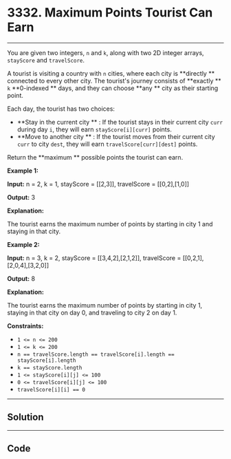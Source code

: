 # 3332. Maximum Points Tourist Can Earn

---

You are given two integers, `n` and `k`, along with two 2D integer arrays, `stayScore` and `travelScore`.

A tourist is visiting a country with `n` cities, where each city is **directly ** connected to every other city. The tourist's journey consists of **exactly ** `k` **0-indexed ** days, and they can choose **any ** city as their starting point.

Each day, the tourist has two choices:

  * **Stay in the current city ** : If the tourist stays in their current city `curr` during day `i`, they will earn `stayScore[i][curr]` points.
  * **Move to another city ** : If the tourist moves from their current city `curr` to city `dest`, they will earn `travelScore[curr][dest]` points.



Return the **maximum ** possible points the tourist can earn.

 

**Example 1:**

**Input:** n = 2, k = 1, stayScore = [[2,3]], travelScore = [[0,2],[1,0]]

**Output:** 3

**Explanation:**

The tourist earns the maximum number of points by starting in city 1 and staying in that city.

**Example 2:**

**Input:** n = 3, k = 2, stayScore = [[3,4,2],[2,1,2]], travelScore = [[0,2,1],[2,0,4],[3,2,0]]

**Output:** 8

**Explanation:**

The tourist earns the maximum number of points by starting in city 1, staying in that city on day 0, and traveling to city 2 on day 1.

 

**Constraints:**

  * `1 <= n <= 200`
  * `1 <= k <= 200`
  * `n == travelScore.length == travelScore[i].length == stayScore[i].length`
  * `k == stayScore.length`
  * `1 <= stayScore[i][j] <= 100`
  * `0 <= travelScore[i][j] <= 100`
  * `travelScore[i][i] == 0`

---

## Solution



---

## Code
```python


```